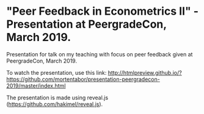 # "Peer Feedback in Econometrics II" - Presentation at PeergradeCon, March 2019.

Presentation for talk on my teaching with focus on peer feedback given at PeergradeCon, March 2019.

To watch the presentation, use this link: http://htmlpreview.github.io/?https://github.com/mortentabor/presentation-peergradecon-2019/master/index.html

The presentation is made using reveal.js (https://github.com/hakimel/reveal.js).
